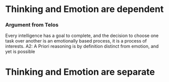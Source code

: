 # Thinking and Emotion are dependent
### Argument from Telos
Every intelligence has a goal to complete, and the decision to choose one task over another is an emotionally based process, it is a process of interests.
	A2: A Priori reasoning is by definition distinct from emotion, and yet is possible


# Thinking and Emotion are separate